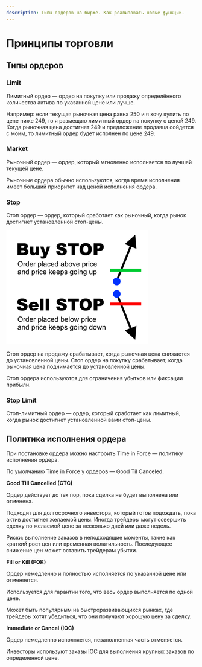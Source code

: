 ```yaml
---
description: Типы ордеров на бирже. Как реализовать новые функции.
---
```


# Принципы торговли

## **Типы ордеров**

### **Limit**

Лимитный ордер — ордер на покупку или продажу определённого количества актива по указанной цене или лучше.

Например: если текущая рыночная цена равна 250 и я хочу купить по цене ниже 249, то я размещаю лимитный ордер на покупку с ценой 249. Когда рыночная цена достигнет 249 и предложение продавца сойдется с моим, то лимитный ордер будет исполнен по цене 249.

### **Market**

Рыночный ордер — ордер, который мгновенно исполняется по лучшей текущей цене.

Рыночные ордера обычно используются, когда время исполнения имеет больший приоритет над ценой исполнения ордера.

### **Stop**

Стоп ордер — ордер, который сработает как рыночный, когда рынок достигнет установленной стоп-цены.

![Buy STOP &#x438;&#x441;&#x43F;&#x43E;&#x43B;&#x43D;&#x438;&#x442;&#x441;&#x44F;, &#x435;&#x441;&#x43B;&#x438; &#x446;&#x435;&#x43D;&#x430; &#x43F;&#x43E;&#x432;&#x44B;&#x441;&#x438;&#x442;&#x441;&#x44F; &#x434;&#x43E; &#x443;&#x441;&#x442;&#x430;&#x43D;&#x43E;&#x432;&#x43B;&#x435;&#x43D;&#x43D;&#x43E;&#x439;. Sell STOP &#x2014;&#xA0;&#x435;&#x441;&#x43B;&#x438; &#x43F;&#x43E;&#x43D;&#x438;&#x437;&#x438;&#x442;&#x441;&#x44F;.](../.gitbook/assets/stop-orders.png)

Стоп ордер на продажу срабатывает, когда рыночная цена снижается до установленной цены. Стоп ордер на покупку срабатывает, когда рыночная цена поднимается до установленной цены. 

Стоп ордера используются для ограничения убытков или фиксации прибыли.

### **Stop Limit**

Стоп-лимитный ордер — ордер, который сработает как лимитный, когда рынок достигнет установленной вами стоп-цены.

## **Политика исполнения ордера**

При постановке ордера можно настроить Time in Force — политику исполнения ордера.

По умолчанию Time in Force у ордеров — Good Til Canceled.

**Good Till Cancelled \(GTC\)**

Ордер действует до тех пор, пока сделка не будет выполнена или отменена. 

Подходит для долгосрочного инвестора, который готов подождать, пока актив достигнет желаемой цены. Иногда трейдеры могут совершить сделку по желаемой цене за несколько дней или даже недель.

Риски: выполнение заказов в неподходящие моменты, такие как краткий рост цен или временная волатильность. Последующее снижение цен может оставить трейдерам убытки.

**Fill or Kill \(FOK\)** 

Ордер немедленно и полностью исполняется по указанной цене или отменяется. 

Используется для гарантии того, что весь ордер выполняется по одной цене. 

Может быть популярным на быстроразвивающихся рынках, где трейдеры хотят убедиться, что они получают хорошую цену за сделку.

**Immediate or Cancel \(IOC\)**

Ордер немедленно исполняется, незаполненная часть отменяется.

Инвесторы используют заказы IOC для выполнения крупных заказов по определенной цене.



